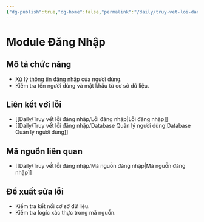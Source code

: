 ```yaml
---
{"dg-publish":true,"dg-home":false,"permalink":"/daily/truy-vet-loi-dang-nhap/0-module-dang-nhap/","dgPassFrontmatter":true,"noteIcon":"","updated":"2025-01-14T22:28:03.303+07:00"}
---
```


# Module Đăng Nhập

## Mô tả chức năng
- Xử lý thông tin đăng nhập của người dùng.
- Kiểm tra tên người dùng và mật khẩu từ cơ sở dữ liệu.

## Liên kết với lỗi 
- [[Daily/Truy vết lỗi đăng nhập/Lỗi đăng nhập\|Lỗi đăng nhập]]
- [[Daily/Truy vết lỗi đăng nhập/Database Quản lý người dùng\|Database Quản lý người dùng]]

## Mã nguồn liên quan
- [[Daily/Truy vết lỗi đăng nhập/Mã nguồn đăng nhập\|Mã nguồn đăng nhập]]

## Đề xuất sửa lỗi
- Kiểm tra kết nối cơ sở dữ liệu.
- Kiểm tra logic xác thực trong mã nguồn.